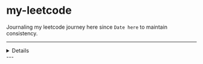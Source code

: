 # my-leetcode

Journaling my leetcode journey here since `Date here` to maintain consistency.


---
<details>
11th Nov 2022 Day2 - **Rank 3,390,468**

13th Nov 2022 Day4 - Rank 3,013,336

14th Nov 2022 Day5 - **Rank 2,751,747**

17th Nov 2022 Day8 - Rank 2,161,364

18th Nov 2022 Day9 - Rank 1,987,952

23rd Dec 2022 Day2 - Rank 1,581,849
</details>
---
